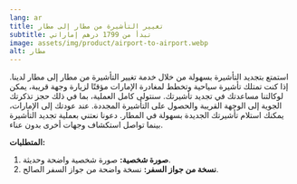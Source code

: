 ```yaml
---
lang: ar
title: تغيير التأشيرة من مطار إلى مطار
subtitle: تبدأ من 1799 درهم إماراتي
image: assets/img/product/airport-to-airport.webp
alt: مطار
---
```


استمتع بتجديد التأشيرة بسهولة من خلال خدمة تغيير التأشيرة من مطار إلى مطار لدينا. إذا كنت تمتلك تأشيرة سياحية وتخطط لمغادرة الإمارات مؤقتًا لزيارة وجهة قريبة، يمكن لوكالتنا مساعدتك في تجديد تأشيرتك. سنتولى كامل العملية، بما في ذلك حجز تذكرتك الجوية إلى الوجهة القريبة والحصول على التأشيرة المجددة. عند عودتك إلى الإمارات، يمكنك استلام تأشيرتك الجديدة بسهولة في المطار. دعونا نعتني بعملية تجديد التأشيرة بينما تواصل استكشاف وجهات أخرى بدون عناء.

**المتطلبات:**
1. **صورة شخصية:** صورة شخصية واضحة وحديثة.
2. **نسخة من جواز السفر:**  نسخة واضحة من جواز السفر الصالح.
